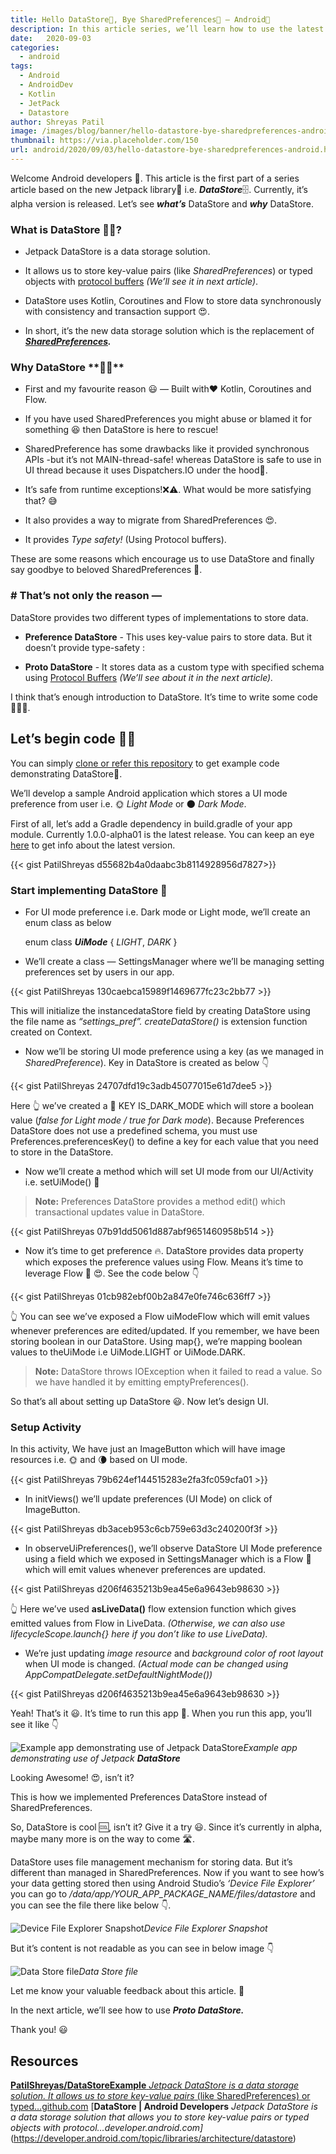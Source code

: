 ```yaml
---
title: Hello DataStore🤟, Bye SharedPreferences👋 — Android📱
description: In this article series, we’ll learn how to use the latest Android Jetpack 🚀 library i.e. DataStore in Android apps.
date:   2020-09-03
categories:
  - android
tags:
  - Android
  - AndroidDev
  - Kotlin
  - JetPack
  - Datastore
author: Shreyas Patil
image: /images/blog/banner/hello-datastore-bye-sharedpreferences-android.png
thumbnail: https://via.placeholder.com/150
url: android/2020/09/03/hello-datastore-bye-sharedpreferences-android.html
---
```


Welcome Android developers 👋. This article is the first part of a series article based on the new Jetpack library🚀 i.e. ***DataStore***🗄️. Currently, it’s alpha version is released. Let’s see ***what’s*** DataStore and ***why*** DataStore.

### What is DataStore 🤷‍♀️?

* Jetpack DataStore is a data storage solution.

* It allows us to store key-value pairs (like *SharedPreferences*) or typed objects with [protocol buffers](https://developers.google.com/protocol-buffers) *(We’ll see it in next article)*.

* DataStore uses Kotlin, Coroutines and Flow to store data synchronously with consistency and transaction support 😍.

* In short, it’s the new data storage solution which is the replacement of ***[SharedPreferences](https://developer.android.com/reference/kotlin/android/content/SharedPreferences).***

### Why DataStore **🤷‍♂**️

* First and my favourite reason 😃 — Built with❤️ Kotlin, Coroutines and Flow.

* If you have used SharedPreferences you might abuse or blamed it for something 😆 then DataStore is here to rescue!

* SharedPreference has some drawbacks like it provided synchronous APIs -but it’s not MAIN-thread-safe! whereas DataStore is safe to use in UI thread because it uses Dispatchers.IO under the hood👀.

* It’s safe from runtime exceptions!❌⚠️. What would be more satisfying that? 😅

* It also provides a way to migrate from SharedPreferences 😍.

* It provides *Type safety!* (Using Protocol buffers).

These are some reasons which encourage us to use DataStore and finally say goodbye to beloved SharedPreferences 👋.

### # That’s not only the reason —

DataStore provides two different types of implementations to store data.

* **Preference DataStore** - This uses key-value pairs to store data. But it doesn’t provide type-safety :

* **Proto DataStore** - It stores data as a custom type with specified schema using [Protocol Buffers](https://developers.google.com/protocol-buffers) *(We’ll see about it in the next article).*

I think that’s enough introduction to DataStore. It’s time to write some code👨‍💻😎.

## Let’s begin code 👨‍💻

You can simply [clone or refer this repository](https://github.com/PatilShreyas/DataStoreExample) to get example code demonstrating DataStore📁.

We’ll develop a sample Android application which stores a UI mode preference from user i.e. 🌞 *Light Mode* or 🌑 *Dark Mode*.

First of all, let’s add a Gradle dependency in build.gradle of your app module. Currently 1.0.0-alpha01 is the latest release. You can keep an eye [here](https://developer.android.com/topic/libraries/architecture/datastore) to get info about the latest version.

{{< gist PatilShreyas d55682b4a0daabc3b8114928956d7827>}}

### Start implementing DataStore 📁

* For UI mode preference i.e. Dark mode or Light mode, we’ll create an enum class as below

    enum class ***UiMode*** {
        *LIGHT*, *DARK*
    }

* We’ll create a class — SettingsManager where we’ll be managing setting preferences set by users in our app.

{{< gist PatilShreyas 130caebca15989f1469677fc23c2bb77  >}}

This will initialize the instancedataStore field by creating DataStore using the file name as *“settings_pref”. createDataStore()* is extension function created on Context.

* Now we’ll be storing UI mode preference using a key (as we managed in *SharedPreference*). Key in DataStore is created as below 👇

{{< gist PatilShreyas 24707dfd19c3adb45077015e61d7dee5  >}}

Here 👆 we’ve created a 🔑 KEY IS_DARK_MODE which will store a boolean value (*false for Light mode / true for Dark mode*). Because Preferences DataStore does not use a predefined schema, you must use Preferences.preferencesKey() to define a key for each value that you need to store in the DataStore<Preferences>.

* Now we’ll create a method which will set UI mode from our UI/Activity i.e. setUiMode() 🔧
> **Note:** Preferences DataStore provides a method edit() which transactional updates value in DataStore.

{{< gist PatilShreyas 07b91dd5061d887abf9651460958b514  >}}

* Now it’s time to get preference 🔥. DataStore provides data property which exposes the preference values using Flow. Means it’s time to leverage Flow 🌊 😍. See the code below 👇

{{< gist PatilShreyas 01cb982ebf00b2a847e0fe746c636ff7  >}}

👆 You can see we’ve exposed a Flow uiModeFlow which will emit values whenever preferences are edited/updated. If you remember, we have been storing boolean in our DataStore. Using map{}, we’re mapping boolean values to theUiMode i.e UiMode.LIGHT or UiMode.DARK.
> **Note:** DataStore throws IOException when it failed to read a value. So we have handled it by emitting emptyPreferences().

So that’s all about setting up DataStore 😃. Now let’s design UI.

### Setup Activity

In this activity, We have just an ImageButton which will have image resources i.e. 🌞 and 🌘 based on UI mode.

{{< gist PatilShreyas 79b624ef144515283e2fa3fc059cfa01  >}}

* In initViews() we’ll update preferences (UI Mode) on click of ImageButton.

{{< gist PatilShreyas db3aceb953c6cb759e63d3c240200f3f  >}}

* In observeUiPreferences(), we’ll observe DataStore UI Mode preference using a field which we exposed in SettingsManager which is a Flow 🌊 which will emit values whenever preferences are updated.

{{< gist PatilShreyas d206f4635213b9ea45e6a9643eb98630  >}}

👆 Here we’ve used **asLiveData()** flow extension function which gives emitted values from Flow in LiveData. *(Otherwise, we can also use lifecycleScope.launch{} here if you don’t like to use LiveData).*

* We’re just updating *image resource* and *background color of root layout* when UI mode is changed. *(Actual mode can be changed using AppCompatDelegate*.*setDefaultNightMode())*

{{< gist PatilShreyas d206f4635213b9ea45e6a9643eb98630  >}}

Yeah! That’s it 😃. It’s time to run this app 🚀. When you run this app, you’ll see it like 👇

![Example app demonstrating use of Jetpack **DataStore**](https://cdn-images-1.medium.com/max/2000/1*kP3g5Z8KThYf4SMZtkMtBw.gif)*Example app demonstrating use of Jetpack **DataStore***

Looking Awesome! 😍, isn’t it?

This is how we implemented Preferences DataStore instead of SharedPreferences.

So, DataStore is cool 🆒, isn’t it? Give it a try 😃. Since it’s currently in alpha, maybe many more is on the way to come 🛣️.

DataStore uses file management mechanism for storing data. But it’s different than managed in SharedPreferences. Now if you want to see how’s your data getting stored then using Android Studio’s *‘Device File Explorer’* you can go to */data/app/YOUR_APP_PACKAGE_NAME/files/datastore* and you can see the file there like below 👇.

![Device File Explorer Snapshot](https://cdn-images-1.medium.com/max/2000/1*W8HF6TyO4cpLrz998ymsUA.png)*Device File Explorer Snapshot*

But it’s content is not readable as you can see in below image 👇

![Data Store file](https://cdn-images-1.medium.com/max/2000/1*DNZE9KyQzaYlI75UBKvi8g.png)*Data Store file*

Let me know your valuable feedback about this article. 🙏

In the next article, we’ll see how to use ***Proto DataStore.***

Thank you! 😃

## Resources
[**PatilShreyas/DataStoreExample**
*Jetpack DataStore is a data storage solution. It allows us to store key-value pairs* (like SharedPreferences) or typed…github.com](https://github.com/PatilShreyas/DataStoreExample)
[**DataStore | Android Developers**
*Jetpack DataStore is a data storage solution that allows you to store key-value pairs or typed objects with protocol…developer.android.com]*(https://developer.android.com/topic/libraries/architecture/datastore)
